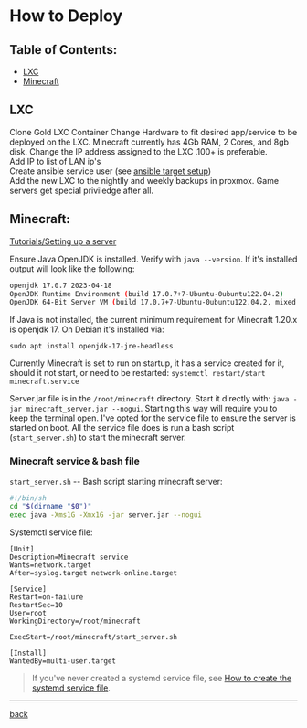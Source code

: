 # How to Deploy

## Table of Contents: 
- [LXC](##LXC)
- [Minecraft](##Minecraft)

## LXC
Clone Gold LXC Container
Change Hardware to fit desired app/service to be deployed on the LXC. Minecraft currently has 4Gb RAM, 2 Cores, and 8gb disk. 
Change the IP address assigned to the LXC .100+ is preferable.  
Add IP to list of LAN ip's   
Create ansible service user (see [ansible target setup](../Ansible-Ref/Ansible-Target-Setup.md))    
Add the new LXC to the nightlly and weekly backups in proxmox. Game servers get special priviledge after all. 

## Minecraft:

[Tutorials/Setting up a server](https://minecraft.gamepedia.com/Tutorials/Setting_up_a_server#Configuring_the_environment)

Ensure Java OpenJDK is installed. Verify with `java --version`. If it's installed output will look like the following: 

```bash
openjdk 17.0.7 2023-04-18
OpenJDK Runtime Environment (build 17.0.7+7-Ubuntu-0ubuntu122.04.2)
OpenJDK 64-Bit Server VM (build 17.0.7+7-Ubuntu-0ubuntu122.04.2, mixed mode, sharing)
```

If Java is not installed, the current minimum requirement for Minecraft 1.20.x is openjdk 17. On Debian it's installed via: 

`sudo apt install openjdk-17-jre-headless`

Currently Minecraft is set to run on startup, it has a service created for it, should it not start, or need to be restarted: `systemctl restart/start minecraft.service` 

Server.jar file is in the `/root/minecraft` directory. Start it directly with: `java -jar minecraft_server.jar --nogui`. Starting this way will require you to keep the terminal open. I've opted for the service file to ensure the server is started on boot. All the service file does is run a bash script (`start_server.sh`) to start the minecraft server. 

### Minecraft service & bash file

`start_server.sh` -- Bash script starting minecraft server: 

```bash
#!/bin/sh
cd "$(dirname "$0")"
exec java -Xms1G -Xmx1G -jar server.jar --nogui
```

Systemctl service file: 

```service
[Unit]
Description=Minecraft service
Wants=network.target
After=syslog.target network-online.target

[Service]
Restart=on-failure
RestartSec=10
User=root
WorkingDirectory=/root/minecraft

ExecStart=/root/minecraft/start_server.sh

[Install]
WantedBy=multi-user.target
```

> If you've never created a systemd service file, see [How to create the systemd service file](../Linux/systemd.md). 

---
[back](./README.md)

